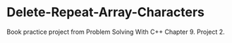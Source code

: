 # Delete-Repeat-Array-Characters
Book practice project from Problem Solving With C++ Chapter 9. Project 2.
